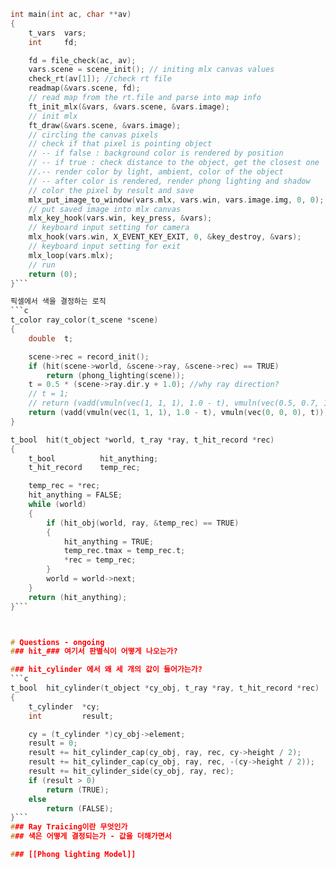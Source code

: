 ```c
int	main(int ac, char **av)
{
	t_vars	vars;
	int		fd;

	fd = file_check(ac, av);
	vars.scene = scene_init(); // initing mlx canvas values
	check_rt(av[1]); //check rt file
	readmap(&vars.scene, fd); 
	// read map from the rt.file and parse into map info
	ft_init_mlx(&vars, &vars.scene, &vars.image);
	// init mlx
	ft_draw(&vars.scene, &vars.image);
	// circling the canvas pixels 
	// check if that pixel is pointing object
	// -- if false : background color is rendered by position
	// -- if true : check distance to the object, get the closest one
	//.-- render color by light, ambient, color of the object
	// -- after color is rendered, render phong lighting and shadow
	// color the pixel by result and save
	mlx_put_image_to_window(vars.mlx, vars.win, vars.image.img, 0, 0);
	// put saved image into mlx canvas
	mlx_key_hook(vars.win, key_press, &vars);
	// keyboard input setting for camera 
	mlx_hook(vars.win, X_EVENT_KEY_EXIT, 0, &key_destroy, &vars);
	// keyboard input setting for exit
	mlx_loop(vars.mlx);
	// run
	return (0);
}```

픽셀에서 색을 결정하는 로직
```c
t_color	ray_color(t_scene *scene)
{
	double	t;

	scene->rec = record_init();
	if (hit(scene->world, &scene->ray, &scene->rec) == TRUE)
		return (phong_lighting(scene));
	t = 0.5 * (scene->ray.dir.y + 1.0); //why ray direction?
	// t = 1;
	// return (vadd(vmuln(vec(1, 1, 1), 1.0 - t), vmuln(vec(0.5, 0.7, 1.0), t)));
	return (vadd(vmuln(vec(1, 1, 1), 1.0 - t), vmuln(vec(0, 0, 0), t)));
}
```

```c
t_bool	hit(t_object *world, t_ray *ray, t_hit_record *rec)
{
	t_bool			hit_anything;
	t_hit_record	temp_rec;

	temp_rec = *rec;
	hit_anything = FALSE;
	while (world)
	{
		if (hit_obj(world, ray, &temp_rec) == TRUE)
		{
			hit_anything = TRUE;
			temp_rec.tmax = temp_rec.t;
			*rec = temp_rec;
		}
		world = world->next;
	}
	return (hit_anything);
}```



# Questions - ongoing
### hit_### 여기서 판별식이 어떻게 나오는가?

### hit_cylinder 에서 왜 세 개의 값이 들어가는가?
```c
t_bool	hit_cylinder(t_object *cy_obj, t_ray *ray, t_hit_record *rec)
{
	t_cylinder	*cy;
	int			result;

	cy = (t_cylinder *)cy_obj->element;
	result = 0;
	result += hit_cylinder_cap(cy_obj, ray, rec, cy->height / 2);
	result += hit_cylinder_cap(cy_obj, ray, rec, -(cy->height / 2));
	result += hit_cylinder_side(cy_obj, ray, rec);
	if (result > 0)
		return (TRUE);
	else
		return (FALSE);
}```
### Ray Traicing이란 무엇인가
### 색은 어떻게 결정되는가 - 값을 더해가면서

### [[Phong lighting Model]]
